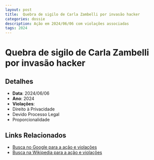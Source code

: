 ```yaml
---
layout: post
title:  Quebra de sigilo de Carla Zambelli por invasão hacker
categories: dossie
description: Ação em 2024/06/06 com violações associadas
tags: 2024
---
```


# Quebra de sigilo de Carla Zambelli por invasão hacker

## Detalhes
- **Data**: 2024/06/06
- **Ano**: 2024
- **Violações**:
- Direito à Privacidade
- Devido Processo Legal
- Proporcionalidade

## Links Relacionados
- [Busca no Google para a ação e violações](https://www.google.com/search?q=%22Alexandre%20de%20Moraes%22%20Quebra%20de%20sigilo%20de%20Carla%20Zambelli%20por%20invas%C3%A3o%20hacker%20Direito%20%C3%A0%20Privacidade%20Devido%20Processo%20Legal%20Proporcionalidade%202024)
- [Busca na Wikipedia para a ação e violações](https://en.wikipedia.org/w/index.php?search=%22Alexandre%20de%20Moraes%22%20Quebra%20de%20sigilo%20de%20Carla%20Zambelli%20por%20invas%C3%A3o%20hacker%20Direito%20%C3%A0%20Privacidade%20Devido%20Processo%20Legal%20Proporcionalidade%202024)

